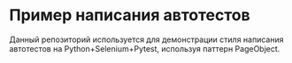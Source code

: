 # Пример написания автотестов

Данный репозиторий используется для демонстрации стиля написания автотестов на Python+Selenium+Pytest, используя паттерн PageObject. 
